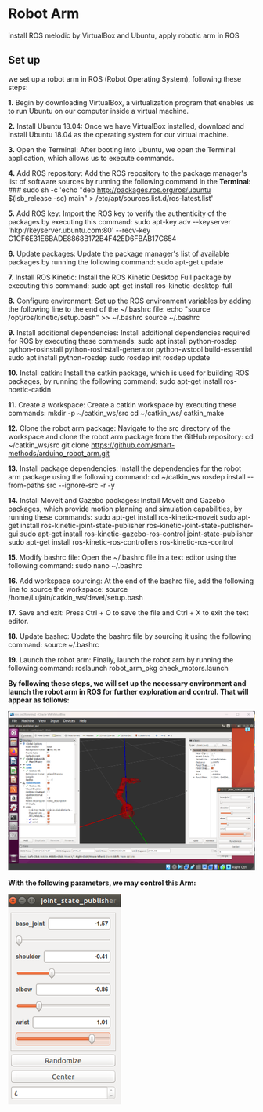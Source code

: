 # Robot Arm
install ROS melodic by VirtualBox and Ubuntu, apply robotic arm in ROS
## Set up
we set up a robot arm in ROS (Robot Operating System), following these steps:

 **1.** Begin by downloading VirtualBox, a virtualization program that enables us to run Ubuntu on our computer inside a virtual machine.

 **2.** Install Ubuntu 18.04: Once we have VirtualBox installed, download and install Ubuntu 18.04 as the operating system for our virtual machine.

 **3.** Open the Terminal: After booting into Ubuntu, we open the Terminal application, which allows us to execute commands.

 **4.** Add ROS repository: Add the ROS repository to the package manager's list of software sources by running the following command in the **Terminal:**
    ### sudo sh -c 'echo "deb http://packages.ros.org/ros/ubuntu $(lsb_release -sc) main" > /etc/apt/sources.list.d/ros-latest.list'

 **5.** Add ROS key: Import the ROS key to verify the authenticity of the packages by executing this command:
     sudo apt-key adv --keyserver 'hkp://keyserver.ubuntu.com:80' --recv-key C1CF6E31E6BADE8868B172B4F42ED6FBAB17C654

 **6.** Update packages: Update the package manager's list of available packages by running the following command:
     sudo apt-get update

 **7.** Install ROS Kinetic: Install the ROS Kinetic Desktop Full package by executing this command:
    sudo apt-get install ros-kinetic-desktop-full

 **8.** Configure environment: Set up the ROS environment variables by adding the following line to the end of the ~/.bashrc file:
   echo "source /opt/ros/kinetic/setup.bash" >> ~/.bashrc
   source ~/.bashrc

 **9.** Install additional dependencies: Install additional dependencies required for ROS by executing these commands:
   sudo apt install python-rosdep python-rosinstall python-rosinstall-generator python-wstool build-essential
   sudo apt install python-rosdep
   sudo rosdep init
   rosdep update

 **10.** Install catkin: Install the catkin package, which is used for building ROS packages, by running the following command:
   sudo apt-get install ros-noetic-catkin

 **11.**	Create a workspace: Create a catkin workspace by executing these commands:
  mkdir -p ~/catkin_ws/src
  cd ~/catkin_ws/
  catkin_make

 **12.**	Clone the robot arm package: Navigate to the src directory of the workspace and clone the robot arm package from the GitHub repository:
  cd ~/catkin_ws/src
  git clone https://github.com/smart-methods/arduino_robot_arm.git

 **13.**	Install package dependencies: Install the dependencies for the robot arm package using the following command:
  cd ~/catkin_ws
  rosdep install --from-paths src --ignore-src -r -y

 **14.**	Install MoveIt and Gazebo packages: Install MoveIt and Gazebo packages, which provide motion planning and simulation capabilities, by running these commands:
  sudo apt-get install ros-kinetic-moveit
  sudo apt-get install ros-kinetic-joint-state-publisher ros-kinetic-joint-state-publisher-gui
  sudo apt-get install ros-kinetic-gazebo-ros-control joint-state-publisher
  sudo apt-get install ros-kinetic-ros-controllers ros-kinetic-ros-control

 **15.**	Modify bashrc file: Open the ~/.bashrc file in a text editor using the following command:
  sudo nano ~/.bashrc

 **16.**	Add workspace sourcing: At the end of the bashrc file, add the following line to source the workspace:
  source /home/Lujain/catkin_ws/devel/setup.bash

 **17.**	Save and exit: Press Ctrl + O to save the file and Ctrl + X to exit the text editor.

 **18.**	Update bashrc: Update the bashrc file by sourcing it using the following command:
  source ~/.bashrc

 **19.**	Launch the robot arm: Finally, launch the robot arm by running the following command:
  roslaunch robot_arm_pkg check_motors.launch

**By following these steps, we will set up the necessary environment and launch the robot arm in ROS for further exploration and control. That will appear as follows:** 

![picture](RobotArm.png)

**With the following parameters, we may control this Arm:**
 
![picture2](ArmControl.png)

